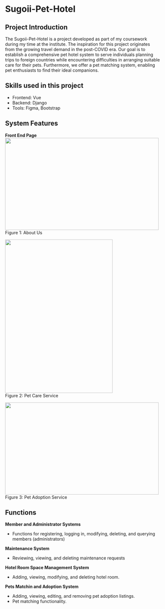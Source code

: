# Sugoii-Pet-Hotel

## Project Introduction 
The Sugoii-Pet-Hotel is a project developed as part of my coursework during my time at the institute. The inspiration for this project originates from the growing travel demand in the post-COVID era. Our goal is to establish a comprehensive pet hotel system to serve individuals planning trips to foreign countries while encountering difficulties in arranging suitable care for their pets. Furthermore, we offer a pet matching system, enabling pet enthusiasts to find their ideal companions.

## Skills used in this project 
* Frontend: Vue
* Backend: Django
* Tools: Figma, Bootstrap

## System Features 
**Front End Page** <br>
<img src="https://github.com/EthanHuang0404/Sugoii-Pet-Hotel/assets/52795694/4ba62832-4e74-451e-8ba2-a7533cbf58af" width="500" height="300"><br>
Figure 1: About Us

<img src="https://github.com/EthanHuang0404/Sugoii-Pet-Hotel/assets/52795694/78e8c9f6-91df-4420-9375-f2a4da7eb12a" width="350" height="500"><br>
Figure 2: Pet Care Service

<img src="https://github.com/EthanHuang0404/Sugoii-Pet-Hotel/assets/52795694/bc278a02-65ee-4b3f-b2a3-fb84b77f9aa1" width="500" height="300"><br>
Figure 3: Pet Adoption Service

## Functions
**Member and Administrator Systems**
* Functions for registering, logging in, modifying, deleting, and querying members (administrators)

**Maintenance System**
* Reviewing, viewing, and deleting maintenance requests

**Hotel Room Space Management System**
* Adding, viewing, modifying, and deleting hotel room.

**Pets Matchin and Adoption System**
* Adding, viewing, editing, and removing pet adoption listings.
* Pet matching functionality.
